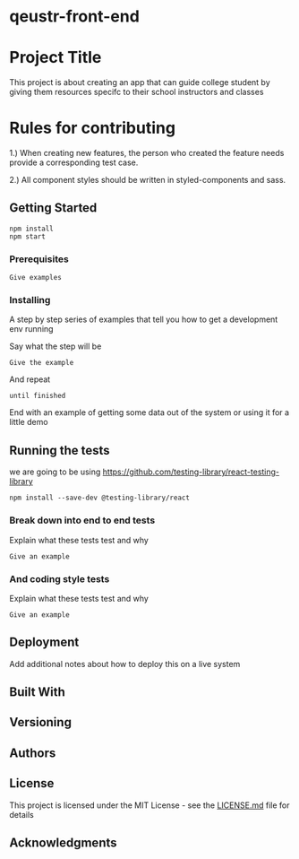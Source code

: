 # qeustr-front-end

# Project Title

  This project is about creating an app that can guide college student by giving them resources specifc to their school instructors and classes

# Rules for contributing 

1.) When creating new features, the person who created the feature needs provide a corresponding test case.

2.) All component styles should be written in styled-components and sass.


## Getting Started

```
npm install
npm start
```

### Prerequisites


```
Give examples
```

### Installing

A step by step series of examples that tell you how to get a development env running

Say what the step will be

```
Give the example
```

And repeat

```
until finished
```

End with an example of getting some data out of the system or using it for a little demo

## Running the tests

we are going to be using https://github.com/testing-library/react-testing-library

```
npm install --save-dev @testing-library/react
```

### Break down into end to end tests

Explain what these tests test and why

```
Give an example
```

### And coding style tests

Explain what these tests test and why

```
Give an example
```

## Deployment

Add additional notes about how to deploy this on a live system

## Built With


## Versioning


## Authors


## License

This project is licensed under the MIT License - see the [LICENSE.md](LICENSE.md) file for details

## Acknowledgments

